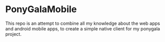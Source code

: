 # PonyGalaMobile
This repo is an attempt to combine all my knowledge about the web apps and android mobile apps, to create a simple native client for my ponygala project.
